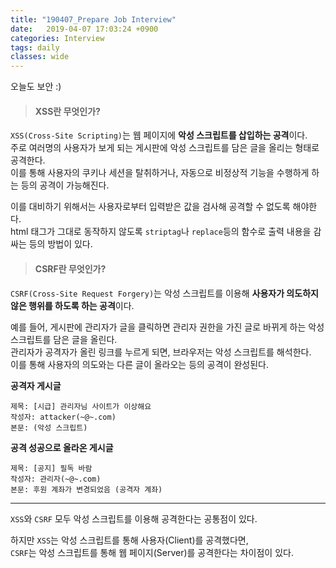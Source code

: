 ```yaml
---
title: "190407_Prepare Job Interview"
date:   2019-04-07 17:03:24 +0900
categories: Interview
tags: daily
classes: wide
---
```


오늘도 보안 :)  
  
> #### XSS란 무엇인가?

`XSS(Cross-Site Scripting)`는 웹 페이지에 **악성 스크립트를 삽입하는 공격**이다.  
주로 여러명의 사용자가 보게 되는 게시판에 악성 스크립트를 담은 글을 올리는 형태로 공격한다.  
이를 통해 사용자의 쿠키나 세션을 탈취하거나, 자동으로 비정상적 기능을 수행하게 하는 등의 공격이 가능해진다.  
  
이를 대비하기 위해서는 사용자로부터 입력받은 값을 검사해 공격할 수 없도록 해야한다.  
html 태그가 그대로 동작하지 않도록 `striptag`나 `replace`등의 함수로 출력 내용을 감싸는 등의 방법이 있다.  

> #### CSRF란 무엇인가?

`CSRF(Cross-Site Request Forgery)`는 악성 스크립트를 이용해 **사용자가 의도하지 않은 행위를 하도록 하는 공격**이다.  
  
예를 들어, 게시판에 관리자가 글을 클릭하면 관리자 권한을 가진 글로 바뀌게 하는 악성 스크립트를 담은 글을 올린다.  
관리자가 공격자가 올린 링크를 누르게 되면, 브라우저는 악성 스크립트를 해석한다.  
이를 통해 사용자의 의도와는 다른 글이 올라오는 등의 공격이 완성된다.  

**공격자 게시글**
```
제목: [시급] 관리자님 사이트가 이상해요
작성자: attacker(~@~.com)
본문: (악성 스크립트)
```
  
**공격 성공으로 올라온 게시글**
```
제목: [공지] 필독 바람
작성자: 관리자(~@~.com)
본문: 후원 계좌가 변경되었음 (공격자 계좌)
```

___

`XSS`와 `CSRF` 모두 악성 스크립트를 이용해 공격한다는 공통점이 있다.  

하지만 `XSS`는 악성 스크립트를 통해 사용자(Client)를 공격했다면,  
`CSRF`는 악성 스크립트를 통해 웹 페이지(Server)를 공격한다는 차이점이 있다.  